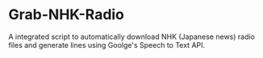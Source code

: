 # Grab-NHK-Radio

A integrated script to automatically download NHK (Japanese news) radio files and generate lines using Goolge's Speech to Text API.
